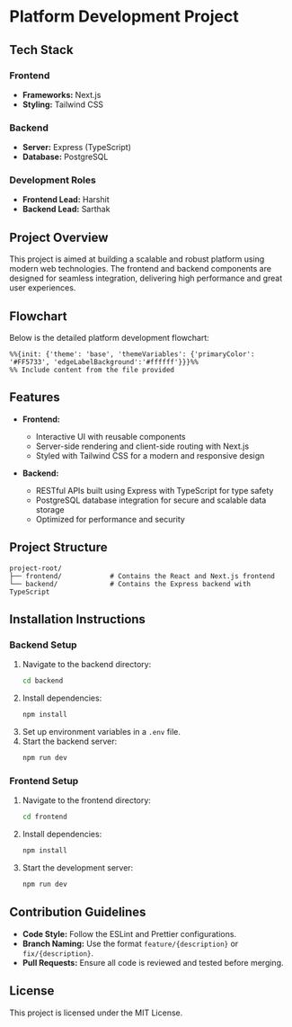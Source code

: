 # Platform Development Project

## Tech Stack

### Frontend
- **Frameworks:**  Next.js
- **Styling:** Tailwind CSS

### Backend
- **Server:** Express (TypeScript)
- **Database:** PostgreSQL

### Development Roles
- **Frontend Lead:** Harshit
- **Backend Lead:** Sarthak

## Project Overview
This project is aimed at building a scalable and robust platform using modern web technologies. The frontend and backend components are designed for seamless integration, delivering high performance and great user experiences.

## Flowchart
Below is the detailed platform development flowchart:

```mermaid
%%{init: {'theme': 'base', 'themeVariables': {'primaryColor': '#FF5733', 'edgeLabelBackground':'#ffffff'}}}%%
%% Include content from the file provided
``` 

## Features
- **Frontend:**
  - Interactive UI with reusable components
  - Server-side rendering and client-side routing with Next.js
  - Styled with Tailwind CSS for a modern and responsive design

- **Backend:**
  - RESTful APIs built using Express with TypeScript for type safety
  - PostgreSQL database integration for secure and scalable data storage
  - Optimized for performance and security

## Project Structure
```
project-root/
├── frontend/            # Contains the React and Next.js frontend
└── backend/             # Contains the Express backend with TypeScript
```

## Installation Instructions

### Backend Setup
1. Navigate to the backend directory:
   ```bash
   cd backend
   ```
2. Install dependencies:
   ```bash
   npm install
   ```
3. Set up environment variables in a `.env` file.
4. Start the backend server:
   ```bash
   npm run dev
   ```

### Frontend Setup
1. Navigate to the frontend directory:
   ```bash
   cd frontend
   ```
2. Install dependencies:
   ```bash
   npm install
   ```
3. Start the development server:
   ```bash
   npm run dev
   ```

## Contribution Guidelines
- **Code Style:** Follow the ESLint and Prettier configurations.
- **Branch Naming:** Use the format `feature/{description}` or `fix/{description}`.
- **Pull Requests:** Ensure all code is reviewed and tested before merging.

## License
This project is licensed under the MIT License.


